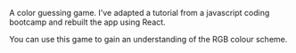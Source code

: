 A color guessing game. I've adapted a tutorial from a javascript coding bootcamp and rebuilt the app using React.

You can use this game to gain an understanding of the RGB colour scheme.
